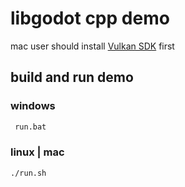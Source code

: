 # libgodot cpp demo

mac user should install [Vulkan SDK](https://sdk.lunarg.com/sdk/download/latest/mac/vulkan-sdk.dmg) first

## build and run demo 
### windows 
```bash
 run.bat
```

### linux | mac

```bash
./run.sh
```